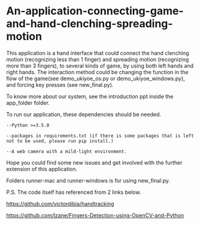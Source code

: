 # An-application-connecting-game-and-hand-clenching-spreading-motion


This application is a hand interface that could connect the hand clenching motion (recognizing less than 1 finger) 
and spreading motion (recognizing more than 3 fingers), to several kinds of game, by using both left hands and right hands. The interaction method could be 
changing the function in the flow of the game(see demo_ukiyoe_os.py or demo_ukiyoe_windows.py), and forcing key presses
(see new_final.py). 


To know more about our system, see the introduction ppt inside the app_folder folder.


To run our application, these dependencies should be needed.

    --Python >=3.5.0

    --packages in requirements.txt (if there is some packages that is left not to be used, please run pip install.)

    --A web camera with a mild-light environment.
        
Hope you could find some new issues and get involved with the further extension of this application.

Folders runner-mac and runner-windows is for using new_final.py.

P.S. The code itself has referenced from 2 links below.

https://github.com/victordibia/handtracking

https://github.com/lzane/Fingers-Detection-using-OpenCV-and-Python

